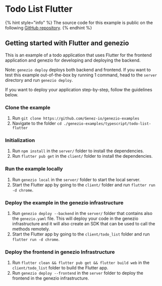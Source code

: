 # Todo List Flutter

{% hint style="info" %}
The source code for this example is public on the following [GitHub repository](https://github.com/Genez-io/genezio-examples/tree/master/typescript/todo-list-flutter).
{% endhint %}

## Getting started with Flutter and genezio

This is an example of a todo application that uses Flutter for the frontend application and genezio for developing and deploying the backend.

Note: `genezio deploy` deploys both backend and frontend. If you want to test this example out-of-the-box by running 1 command, head to the `server` directory and run `genezio deploy`.

If you want to deploy your application step-by-step, follow the guidelines below.

### Clone the example

1. Run `git clone https://github.com/Genez-io/genezio-examples`
2. Navigate to the folder `cd ./genezio-examples/typescript/todo-list-flutter`

### Initialization

1. Run `npm install` in the `server/` folder to install the dependencies.
2. Run `flutter pub get` in the `client/` folder to install the dependencies.

### Run the example locally

1. Run `genezio local` in the `server/` folder to start the local server.
2. Start the Flutter app by going to the `client/` folder and run `flutter run -d chrome`.

### Deploy the example in the genezio infrastructure

1. Run `genezio deploy --backend` in the `server/` folder that contains also the `genezio.yaml` file. This will deploy your code in the genezio infrastructure and it will also create an SDK that can be used to call the methods remotely.
2. Start the Flutter app by going to the `client/todo_list` folder and run `flutter run -d chrome`.

### Deploy the frontend in genezio Infrastructure

1. Run `flutter clean && flutter pub get && flutter build web` in the `client/todo_list` folder to build the Flutter app.
2. Run `genezio deploy --frontend` in the `server` folder to deploy the frontend in the genezio infrastructure.
